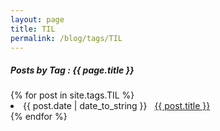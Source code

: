 ```yaml
---
layout: page
title: TIL
permalink: /blog/tags/TIL
---
```

 
<h5> Posts by Tag : {{ page.title }} </h5>

<div class="card">
{% for post in site.tags.TIL %}
 <li class="category-posts"><span>{{ post.date | date_to_string }}</span> &nbsp; <a href="{{ post.url }}">{{ post.title }}</a></li>
{% endfor %}
</div>
